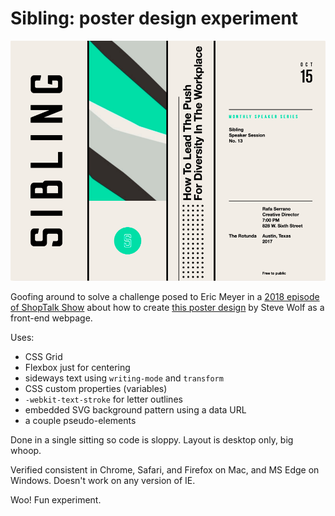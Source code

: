 # Sibling: poster design experiment

![screenshot preview](sibling-screenshot.png)

Goofing around to solve a challenge posed to Eric Meyer in a [2018 episode of ShopTalk Show](https://shoptalkshow.com/331-think-like-front-end-developer-eric-meyer/#t=1:03:18) about how to create [this poster design](https://dribbble.com/shots/4858587-Sibling) by Steve Wolf as a front-end webpage.

Uses:

- CSS Grid
- Flexbox just for centering
- sideways text using `writing-mode` and `transform`
- CSS custom properties (variables)
- `-webkit-text-stroke` for letter outlines
- embedded SVG background pattern using a data URL
- a couple pseudo-elements

Done in a single sitting so code is sloppy. Layout is desktop only, big whoop.

Verified consistent in Chrome, Safari, and Firefox on Mac, and MS Edge on Windows. Doesn't work on any version of IE.

Woo! Fun experiment.
